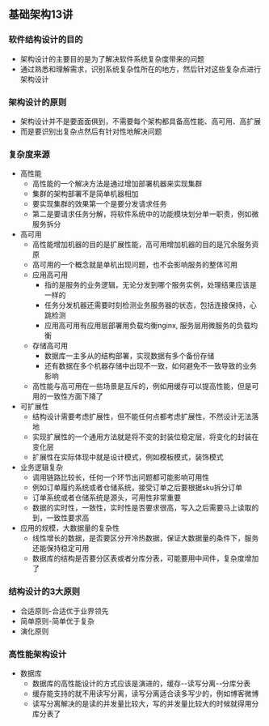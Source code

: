 ## 基础架构13讲
### 软件结构设计的目的
- 架构设计的主要目的是为了解决软件系统复杂度带来的问题
- 通过熟悉和理解需求，识别系统复杂性所在的地方，然后针对这些复杂点进行架构设计

### 架构设计的原则
- 架构设计并不是要面面俱到，不需要每个架构都具备高性能、高可用、高扩展
- 而是要识别出复杂点然后有针对性地解决问题

### 复杂度来源
- 高性能
    - 高性能的一个解决方法是通过增加部署机器来实现集群
    - 集群的架构部署不是简单机器相加
    - 要实现集群的效果第一个是要分发请求任务
    - 第二是要请求任务分解，将软件系统中的功能模块划分单一职责，例如微服务拆分
- 高可用
    - 高性能增加机器的目的是扩展性能，高可用增加机器的目的是冗余服务资原
    - 高可用的一个概念就是单机出现问题，也不会影响服务的整体可用
    - 应用高可用
        - 指的是服务的业务逻辑，无论分发到哪个服务实例，处理结果应该是一样的
        - 任务分发机器还需要时刻检测业务服务器的状态，包括连接保持，心跳检测
        - 应用高可用有应用层部署用负载均衡nginx, 服务层用微服务的负载均衡
    - 存储高可用
        - 数据库一主多从的结构部署，实现数据有多个备份存储
        - 还有数据在多个机器存储中出现不一致，如何避免不一致导致的业务影响
    - 高性能与高可用在一些场景是互斥的，例如用缓存可以提高性能，但是可用的一致性方面下降了
- 可扩展性
    - 结构设计需要考虑扩展性，但不能任何点都考虑扩展性，不然设计无法落地
    - 实现扩展性的一个通用方法就是将不变的封装位稳定层，将变化的封装在变化层
    - 扩展性在实际体现中就是设计模式，例如模板模式，装饰模式
- 业务逻辑复杂
    - 调用链路比较长，任何一个环节出问题都可能影响可用性
    - 例如订单履约系统或者仓储系统，接受订单之后要根据sku拆分订单
    - 订单系统或者仓储系统是源头，可用性非常重要
    - 数据的实时性，一致性，实时性是否要求很高，写入之后需要马上读取的到，一致性要求高
- 应用的规模，大数据量的复杂性
    - 线性增长的数据，是否要区分开冷热数据，保证大数据量的条件下，服务还能保持稳定可用
    - 数据库的结构是否要分区表或者分库分表，可能要用中间件，复杂度增加了
### 结构设计的3大原则
- 合适原则-合适优于业界领先
- 简单原则-简单优于复杂
- 演化原则

### 高性能架构设计
- 数据库
    - 数据库的高性能设计的方式应该是演进的，缓存--读写分离--分库分表
    - 缓存能支持的就不用读写分离，读写分离适合读多写少的，例如博客微博
    - 读写分离解决的是读的并发量比较大，写的并发量比较大的时候就得用分库分表了
